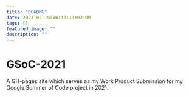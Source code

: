 ```yaml
---
title: "README"
date: 2021-08-18T16:12:13+02:00
tags: []
featured_image: ""
description: ""
---
```


# GSoC-2021

A GH-pages site which serves as my Work Product Submission for my Google Summer of Code project in 2021.